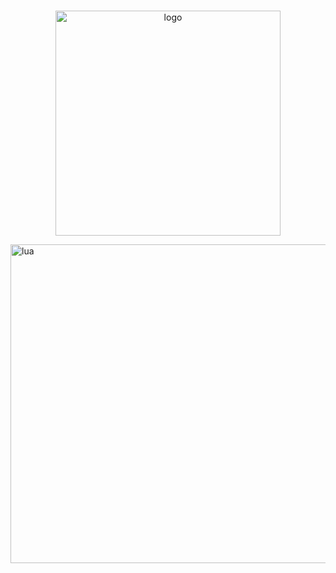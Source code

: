 #  
<p align="center">
  <img width="360" src="https://i.imgur.com/dfDpz4I.png" alt="logo">
</p>

<p align "center">
  <img width="510" src="https://img.shields.io/badge/language-lua-blue?style=plastic&logo=lua" alt="lua"> 
</p>
